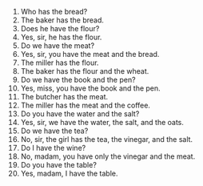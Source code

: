 1. Who has the bread?
2. The baker has the bread.
3. Does he have the flour?
4. Yes, sir, he has the flour.
5. Do we have the meat?
6. Yes, sir, you have the meat and the bread.
7. The miller has the flour.
8. The baker has the flour and the wheat.
9. Do we have the book and the pen?
10. Yes, miss, you have the book and the pen.
11. The butcher has the meat.
12. The miller has the meat and the coffee.
13. Do you have the water and the salt?
14. Yes, sir, we have the water, the salt, and the oats.
15. Do we have the tea?
16. No, sir, the girl has the tea, the vinegar, and the salt.
17. Do I have the wine?
18. No, madam, you have only the vinegar and the meat.
19. Do you have the table?
20. Yes, madam, I have the table.
